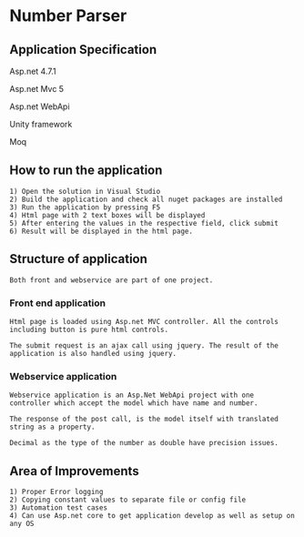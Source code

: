# Number Parser

## Application Specification

Asp.net 4.7.1

Asp.net Mvc 5

Asp.net WebApi

Unity framework

Moq

## How to run the application
    1) Open the solution in Visual Studio
    2) Build the application and check all nuget packages are installed
    3) Run the application by pressing F5
    4) Html page with 2 text boxes will be displayed
    5) After entering the values in the respective field, click submit 
    6) Result will be displayed in the html page.

## Structure of application
    Both front and webservice are part of one project. 

### Front end application
    Html page is loaded using Asp.net MVC controller. All the controls including button is pure html controls. 

    The submit request is an ajax call using jquery. The result of the application is also handled using jquery.

### Webservice application
    Webservice application is an Asp.Net WebApi project with one controller which accept the model which have name and number. 
    
    The response of the post call, is the model itself with translated string as a property.

    Decimal as the type of the number as double have precision issues.

## Area of Improvements
    1) Proper Error logging
    2) Copying constant values to separate file or config file
    3) Automation test cases
    4) Can use Asp.net core to get application develop as well as setup on any OS
